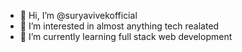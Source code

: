 - 👋 Hi, I’m @suryavivekofficial
- 👀 I’m interested in almost anything tech realated
- 🌱 I’m currently learning full stack web development

<!---
suryavivekofficial/suryavivekofficial is a ✨ special ✨ repository because its `README.md` (this file) appears on your GitHub profile.
You can click the Preview link to take a look at your changes.
--->
